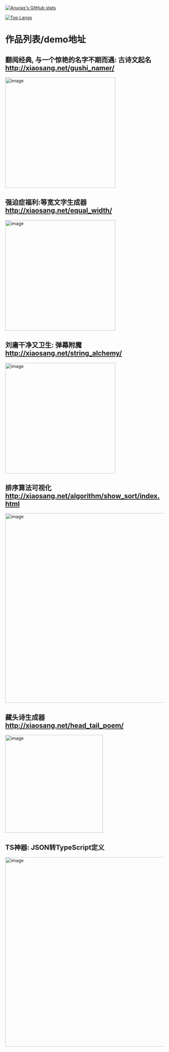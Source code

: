 

[![Anurag's GitHub stats](https://github-readme-stats.vercel.app/api?username=holynova)](https://github.com/anuraghazra/github-readme-stats)

[![Top Langs](https://github-readme-stats.vercel.app/api/top-langs/?username=holynova)](https://github.com/anuraghazra/github-readme-stats)



# 作品列表/demo地址
## 翻阅经典, 与一个惊艳的名字不期而遇: 古诗文起名 http://xiaosang.net/gushi_namer/

<img width="350" alt="image" src="https://user-images.githubusercontent.com/8215783/158734298-a4066c81-0bb4-4a0f-8368-e6f338ccadb1.png">


## 强迫症福利:等宽文字生成器 http://xiaosang.net/equal_width/

<img width="350" alt="image" src="https://user-images.githubusercontent.com/8215783/158734207-674ca43d-0a5e-451d-99d6-5f54f6c36478.png">

## 刘庸干净又卫生: 弹幕附魔 http://xiaosang.net/string_alchemy/

<img width="350" alt="image" src="https://user-images.githubusercontent.com/8215783/158734137-4ce17d65-a1d3-42d3-ba37-d8b530096bbd.png">

## 排序算法可视化 http://xiaosang.net/algorithm/show_sort/index.html

<img width="600" alt="image" src="https://user-images.githubusercontent.com/8215783/158734723-f9b5d51d-4c9f-436e-a496-4c0bdaab3373.png">

## 藏头诗生成器 http://xiaosang.net/head_tail_poem/

<img width="310" alt="image" src="https://user-images.githubusercontent.com/8215783/158734587-0994c997-48c3-42b0-a1ba-f83a0f378c03.png">

## TS神器: JSON转TypeScript定义

<img width="600" alt="image" src="https://user-images.githubusercontent.com/8215783/158735061-68370963-27d9-40e2-a364-4c64dd85b2a1.png">


<!--
**holynova/holynova** is a ✨ _special_ ✨ repository because its `README.md` (this file) appears on your GitHub profile.

Here are some ideas to get you started:

- 🔭 I’m currently working on ...
- 🌱 I’m currently learning ...
- 👯 I’m looking to collaborate on ...
- 🤔 I’m looking for help with ...
- 💬 Ask me about ...
- 📫 How to reach me: ...
- 😄 Pronouns: ...
- ⚡ Fun fact: ...
-->
